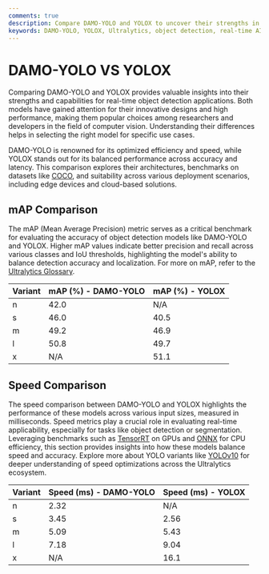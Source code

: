 ```yaml
---
comments: true
description: Compare DAMO-YOLO and YOLOX to uncover their strengths in object detection, real-time AI, and edge computing. Explore how these two cutting-edge models perform in terms of accuracy, speed, and efficiency within the realm of computer vision.
keywords: DAMO-YOLO, YOLOX, Ultralytics, object detection, real-time AI, edge AI, computer vision, model comparison, AI efficiency
---
```




# DAMO-YOLO VS YOLOX

Comparing DAMO-YOLO and YOLOX provides valuable insights into their strengths and capabilities for real-time object detection applications. Both models have gained attention for their innovative designs and high performance, making them popular choices among researchers and developers in the field of computer vision. Understanding their differences helps in selecting the right model for specific use cases.

DAMO-YOLO is renowned for its optimized efficiency and speed, while YOLOX stands out for its balanced performance across accuracy and latency. This comparison explores their architectures, benchmarks on datasets like [COCO](https://docs.ultralytics.com/datasets/detect/coco/), and suitability across various deployment scenarios, including edge devices and cloud-based solutions.




## mAP Comparison

The mAP (Mean Average Precision) metric serves as a critical benchmark for evaluating the accuracy of object detection models like DAMO-YOLO and YOLOX. Higher mAP values indicate better precision and recall across various classes and IoU thresholds, highlighting the model's ability to balance detection accuracy and localization. For more on mAP, refer to the [Ultralytics Glossary](https://www.ultralytics.com/glossary/mean-average-precision-map).


| Variant | mAP (%) - DAMO-YOLO | mAP (%) - YOLOX |
|---------|--------------------|--------------------|
| n | 42.0 | N/A |
| s | 46.0 | 40.5 |
| m | 49.2 | 46.9 |
| l | 50.8 | 49.7 |
| x | N/A | 51.1 |



## Speed Comparison

The speed comparison between DAMO-YOLO and YOLOX highlights the performance of these models across various input sizes, measured in milliseconds. Speed metrics play a crucial role in evaluating real-time applicability, especially for tasks like object detection or segmentation. Leveraging benchmarks such as [TensorRT](https://docs.ultralytics.com/reference/utils/benchmarks/) on GPUs and [ONNX](https://docs.ultralytics.com/modes/benchmark/) for CPU efficiency, this section provides insights into how these models balance speed and accuracy. Explore more about YOLO variants like [YOLOv10](https://docs.ultralytics.com/models/yolov10/) for deeper understanding of speed optimizations across the Ultralytics ecosystem.


| Variant | Speed (ms) - DAMO-YOLO | Speed (ms) - YOLOX |
|---------|-----------------------|-----------------------|
| n | 2.32 | N/A |
| s | 3.45 | 2.56 |
| m | 5.09 | 5.43 |
| l | 7.18 | 9.04 |
| x | N/A | 16.1 |